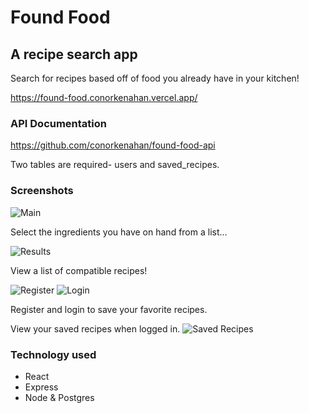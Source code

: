 # Found Food

## A recipe search app

Search for recipes based off of food you already have in your kitchen!

https://found-food.conorkenahan.vercel.app/

### API Documentation

https://github.com/conorkenahan/found-food-api

Two tables are required- users and saved_recipes.

### Screenshots

![Main](/src/images/main.png "Main")

Select the ingredients you have on hand from a list...

![Results](/src/images/results.png "Results")

View a list of compatible recipes!

![Register](/src/images/register.png "Register")
![Login](/src/images/login.png "Login")

Register and login to save your favorite recipes.

View your saved recipes when logged in.
![Saved Recipes](/src/images/saved_recipes.png "Saved Recipes")

### Technology used

- React
- Express
- Node & Postgres

